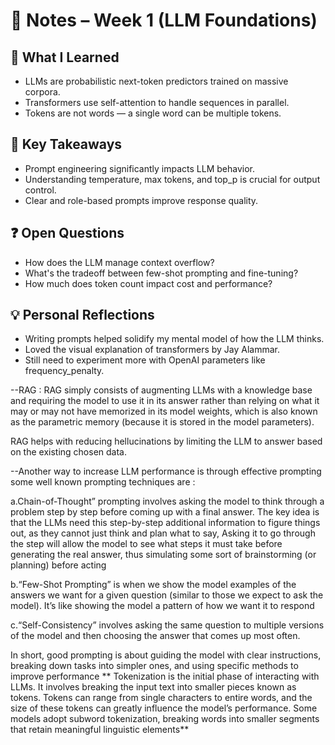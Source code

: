# 🧠 Notes – Week 1 (LLM Foundations)

## 📘 What I Learned

- LLMs are probabilistic next-token predictors trained on massive corpora.
- Transformers use self-attention to handle sequences in parallel.
- Tokens are not words — a single word can be multiple tokens.

## 🧠 Key Takeaways

- Prompt engineering significantly impacts LLM behavior.
- Understanding temperature, max tokens, and top_p is crucial for output control.
- Clear and role-based prompts improve response quality.

## ❓ Open Questions

- How does the LLM manage context overflow?
- What's the tradeoff between few-shot prompting and fine-tuning?
- How much does token count impact cost and performance?

## 💡 Personal Reflections

- Writing prompts helped solidify my mental model of how the LLM thinks.
- Loved the visual explanation of transformers by Jay Alammar.
- Still need to experiment more with OpenAI parameters like frequency_penalty.


--RAG : RAG simply consists of augmenting LLMs with a knowledge base and requiring the model to use it in its answer rather than relying on what it may or may not have memorized in its model weights, which is also known as the parametric memory (because it is stored in the model parameters).

RAG helps with reducing hellucinations by limiting the LLM to answer based on the existing chosen data.

--Another way to increase LLM performance is through effective prompting some well known prompting techniques are : 

a.Chain-of-Thought” prompting involves asking the model to think through a problem step by step before coming up with a final answer. The key idea is that the LLMs need this step-by-step additional information to figure things out, as they cannot just think and plan what to say, Asking it to go through the step will allow the model to see what steps it must take before generating the real answer, thus simulating some sort of brainstorming (or planning) before acting

b.“Few-Shot Prompting” is when we show the model examples of the answers we want for a given question (similar to those we expect to ask the model). It’s like showing the model a pattern of how we want it to respond

c.“Self-Consistency” involves asking the same question to multiple versions of the model and then choosing the answer that comes up most often.

In short, good prompting is about guiding the model with clear instructions, breaking down tasks into simpler ones, and using specific methods to improve performance
**
Tokenization is the initial phase of interacting with LLMs. It involves breaking the input text into smaller pieces known as tokens. Tokens can range from single characters to entire words, and the size of these tokens can greatly influence the model’s performance. Some models adopt subword tokenization, breaking words into smaller segments that retain meaningful linguistic elements**

